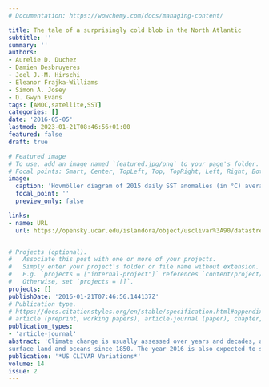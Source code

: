 ```yaml
---
# Documentation: https://wowchemy.com/docs/managing-content/

title: The tale of a surprisingly cold blob in the North Atlantic
subtitle: ''
summary: ''
authors:
- Aurelie D. Duchez
- Damien Desbruyeres
- Joel J.-M. Hirschi
- Eleanor Frajka-Williams
- Simon A. Josey
- D. Gwyn Evans
tags: [AMOC,satellite,SST]
categories: []
date: '2016-05-05'
lastmod: 2023-01-21T08:46:56+01:00
featured: false
draft: true

# Featured image
# To use, add an image named `featured.jpg/png` to your page's folder.
# Focal points: Smart, Center, TopLeft, Top, TopRight, Left, Right, BottomLeft, Bottom, BottomRight.
image:
  caption: 'Hovmöller diagram of 2015 daily SST anomalies (in °C) averaged over 40–20°W (coloured field). Overlaid is the Jet Stream displacement measure (ΔJS) represented with a solid grey line and smoothed using a 10-day running mean. Also shown is the difference in between the Southern Band (SB, 35–50°N) maximum SST and Northern Band (NB, 50–65°N) minimum SST (ΔSST, purple dash-dot line).'
  focal_point: ''
  preview_only: false

links:
- name: URL
  url: https://opensky.ucar.edu/islandora/object/usclivar%3A90/datastream/PDF/view


# Projects (optional).
#   Associate this post with one or more of your projects.
#   Simply enter your project's folder or file name without extension.
#   E.g. `projects = ["internal-project"]` references `content/project/deep-learning/index.md`.
#   Otherwise, set `projects = []`.
projects: []
publishDate: '2016-01-21T07:46:56.144137Z'
# Publication type.
# https://docs.citationstyles.org/en/stable/specification.html#appendix-iii-types
# article (preprint, working papers), article-journal (paper), chapter, dataset, document (catch all), motion_picture (video), post (post on online forum), post-weblog (post on blog), report (technical report, with container-title for chapter within larger report), software, thesis, citation-key (bibtex key) or citation-label (Ferr78, formatted as output label), doi, event-title (name of event), event-place (geographic location), keyword, language (e.g., en or de), license (copyright information), note (descriptive note), publisher, title, t
publication_types:
- 'article-journal'
abstract: 'Climate change is usually assessed over years and decades, and 2015 shattered the record set in 2014 for the hottest year yet recorded for the globe’s
surface land and oceans since 1850. The year 2016 is also expected to set a new record, with the average global surface temperature in February 1.35°C warmer than the average temperature for the month between 1951-1980, a far bigger margin than ever seen before (see NASA Earth Observatory). Yet, one part of the planet is bucking the global sea surface temperature (SST) and upper ocean heat content (OHC) trends: southeast of Greenland and Iceland, the ocean surface has seen record cold temperatures for the past eight months of 2015.'
publication: '*US CLIVAR Variations*'
volume: 14
issue: 2
---
```

